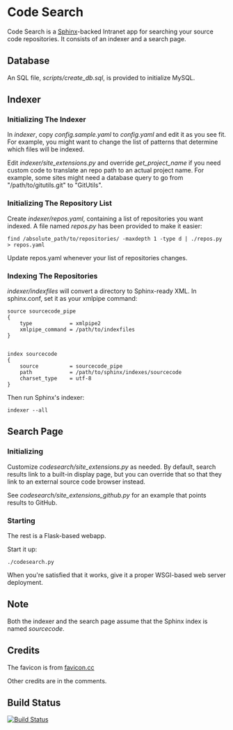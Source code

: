 # Code Search

Code Search is a [Sphinx](http://sphinxsearch.com)-backed Intranet app for
searching your source code repositories. It consists of an indexer and a search
page.

## Database

An SQL file, *scripts/create_db.sql*, is provided to initialize MySQL.

## Indexer

### Initializing The Indexer

In *indexer*, copy *config.sample.yaml* to *config.yaml* and edit it as you see
fit.  For example, you might want to change the list of patterns that determine
which files will be indexed.

Edit *indexer/site_extensions.py* and override *get_project_name* if you need
custom code to translate an repo path to an actual project name. For example,
some sites might need a database query to go from "/path/to/gitutils.git" to
"GitUtils".

### Initializing The Repository List

Create *indexer/repos.yaml*, containing a list of repositories you want
indexed.  A file named *repos.py* has been provided to make it easier:

	find /absolute_path/to/repositories/ -maxdepth 1 -type d | ./repos.py > repos.yaml

Update repos.yaml whenever your list of repositories changes.

### Indexing The Repositories

*indexer/indexfiles* will convert a directory to Sphinx-ready XML. In
sphinx.conf, set it as your xmlpipe command:

	source sourcecode_pipe
	{
		type			= xmlpipe2
		xmlpipe_command = /path/to/indexfiles
	}


	index sourcecode
	{
		source			= sourcecode_pipe
		path			= /path/to/sphinx/indexes/sourcecode
		charset_type	= utf-8
	}

Then run Sphinx's indexer:

	indexer --all

## Search Page

### Initializing

Customize *codesearch/site_extensions.py* as needed. By default, search results
link to a built-in display page, but you can override that so that they link to
an external source code browser instead.

See *codesearch/site_extensions_github.py* for an example that points results
to GitHub.

### Starting

The rest is a Flask-based webapp.

Start it up:

	./codesearch.py

When you're satisfied that it works, give it a proper WSGI-based web server
deployment.

## Note

Both the indexer and the search page assume that the Sphinx index is named
*sourcecode*.

## Credits

The favicon is from
[favicon.cc](http://www.favicon.cc/?action=icon&file_id=661515)

Other credits are in the comments.

## Build Status

[![Build Status](https://travis-ci.org/duganchen/codesearch.svg?branch=master)](https://travis-ci.org/duganchen/codesearch)
